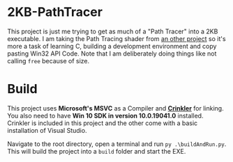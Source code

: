 # 2KB-PathTracer
This project is just me trying to get as much of a "Path Tracer" into a 2KB executable. I am taking the Path Tracing shader from [an other project](https://github.com/JulianStambuk/OpenTK-PathTracer) so it's more a task of learning C, building a development environment and copy pasting Win32 API Code. Note that I am deliberately doing things like not calling `free` because of size.

# Build
This project uses **Microsoft's MSVC** as a Compiler and **[Crinkler](https://github.com/runestubbe/Crinkler)** for linking. You also need to have **Win 10 SDK in version 10.0.19041.0** installed.
Crinkler is included in this project and the other come with a basic installation of Visual Studio.

Navigate to the root directory, open a terminal and run `py .\buildAndRun.py`.
This will build the project into a `build` folder and start the EXE.
